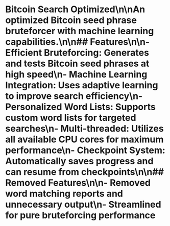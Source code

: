 # Bitcoin Search Optimized\n\nAn optimized Bitcoin seed phrase bruteforcer with machine learning capabilities.\n\n## Features\n\n- **Efficient Bruteforcing**: Generates and tests Bitcoin seed phrases at high speed\n- **Machine Learning Integration**: Uses adaptive learning to improve search efficiency\n- **Personalized Word Lists**: Supports custom word lists for targeted searches\n- **Multi-threaded**: Utilizes all available CPU cores for maximum performance\n- **Checkpoint System**: Automatically saves progress and can resume from checkpoints\n\n## Removed Features\n\n- Removed word matching reports and unnecessary output\n- Streamlined for pure bruteforcing performance
